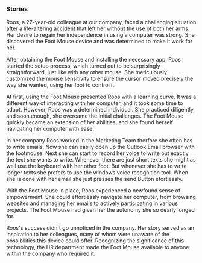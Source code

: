 ### Stories
Roos, a 27-year-old colleague at our company, faced a challenging situation after a life-altering accident that left her without the use of both her arms. Her desire to regain her independence in using a computer was strong. She discovered the Foot Mouse device and was determined to make it work for her.

After obtaining the Foot Mouse and installing the necessary app, Roos started the setup process, which turned out to be surprisingly straightforward, just like with any other mouse. She meticulously customized the mouse sensitivity to ensure the cursor moved precisely the way she wanted, using her foot to control it.

At first, using the Foot Mouse presented Roos with a learning curve. It was a different way of interacting with her computer, and it took some time to adapt. However, Roos was a determined individual. She practiced diligently, and soon enough, she overcame the initial challenges. The Foot Mouse quickly became an extension of her abilities, and she found herself navigating her computer with ease.

In her company Roos worked in the Marketing Team therfore she often has to write emails. Now she can easily open up the Outlook Email browser with the footmouse. Next she can start to record her voice to write out exactly the text she wants to write. Whenever there are just short texts she might as well use the keyboard with her other foot. But whenever she has to write longer texts she prefers to use the windows voice recognition tool. When she is done with her email she just presses the send Button efortlessly.

With the Foot Mouse in place, Roos experienced a newfound sense of empowerment. She could effortlessly navigate her computer, from browsing websites and managing her emails to actively participating in various projects. The Foot Mouse had given her the autonomy she so dearly longed for.

Roos's success didn't go unnoticed in the company. Her story served as an inspiration to her colleagues, many of whom were unaware of the possibilities this device could offer. Recognizing the significance of this technology, the HR department made the Foot Mouse available to anyone within the company who required it.


